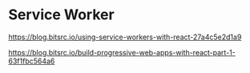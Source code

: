# Service Worker 
https://blog.bitsrc.io/using-service-workers-with-react-27a4c5e2d1a9

https://blog.bitsrc.io/build-progressive-web-apps-with-react-part-1-63f1fbc564a6